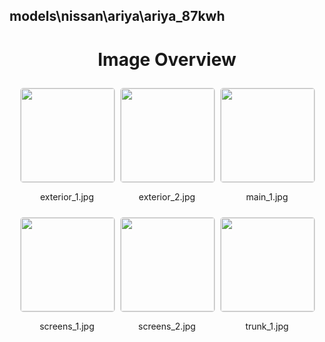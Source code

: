 ## models\nissan\ariya\ariya_87kwh
<style>
    .image-gallery {
        display: flex;
        flex-wrap: wrap;
        gap: 10px;
        justify-content: center;
        padding: 10px;
    }
    .image-gallery img {
        width: 150px;
        height: auto;
        border: 1px solid #ddd;
        border-radius: 5px;
    }
    .image-gallery div {
        flex: 1 1 calc(33.333% - 20px); /* Three images per row on large screens */
        max-width: 150px;
        text-align: center;
    }
    @media (max-width: 768px) {
        .image-gallery div {
            flex: 1 1 calc(50% - 20px); /* Two images per row on medium screens */
        }
    }
    @media (max-width: 480px) {
        .image-gallery div {
            flex: 1 1 100%; /* One image per row on small screens */
        }
    }
</style>
<h1 style ="text-align: center;"> Image Overview </h1> <div class="image-gallery">
<div>
<img src="https://media.evkx.net/multimedia/models/nissan/ariya/ariya_87kwh/exterior_1_st.jpg">
<p>exterior_1.jpg</p>
</div>
<div>
<img src="https://media.evkx.net/multimedia/models/nissan/ariya/ariya_87kwh/exterior_2_st.jpg">
<p>exterior_2.jpg</p>
</div>
<div>
<img src="https://media.evkx.net/multimedia/models/nissan/ariya/ariya_87kwh/main_1_st.jpg">
<p>main_1.jpg</p>
</div>
<div>
<img src="https://media.evkx.net/multimedia/models/nissan/ariya/ariya_87kwh/screens_1_st.jpg">
<p>screens_1.jpg</p>
</div>
<div>
<img src="https://media.evkx.net/multimedia/models/nissan/ariya/ariya_87kwh/screens_2_st.jpg">
<p>screens_2.jpg</p>
</div>
<div>
<img src="https://media.evkx.net/multimedia/models/nissan/ariya/ariya_87kwh/trunk_1_st.jpg">
<p>trunk_1.jpg</p>
</div>
</div>
